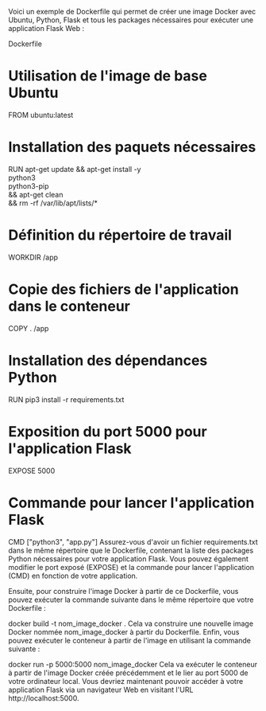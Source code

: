 Voici un exemple de Dockerfile qui permet de créer une image Docker avec Ubuntu, Python, Flask et tous les packages nécessaires pour exécuter une application Flask Web :

Dockerfile
# Utilisation de l'image de base Ubuntu
FROM ubuntu:latest

# Installation des paquets nécessaires
RUN apt-get update && apt-get install -y \
    python3 \
    python3-pip \
    && apt-get clean \
    && rm -rf /var/lib/apt/lists/*

# Définition du répertoire de travail
WORKDIR /app

# Copie des fichiers de l'application dans le conteneur
COPY . /app

# Installation des dépendances Python
RUN pip3 install -r requirements.txt

# Exposition du port 5000 pour l'application Flask
EXPOSE 5000

# Commande pour lancer l'application Flask
CMD ["python3", "app.py"]
Assurez-vous d'avoir un fichier requirements.txt dans le même répertoire que le Dockerfile, contenant la liste des packages Python nécessaires pour votre application Flask. Vous pouvez également modifier le port exposé (EXPOSE) et la commande pour lancer l'application (CMD) en fonction de votre application.

Ensuite, pour construire l'image Docker à partir de ce Dockerfile, vous pouvez exécuter la commande suivante dans le même répertoire que votre Dockerfile :


docker build -t nom_image_docker .
Cela va construire une nouvelle image Docker nommée nom_image_docker à partir du Dockerfile. Enfin, vous pouvez exécuter le conteneur à partir de l'image en utilisant la commande suivante :

docker run -p 5000:5000 nom_image_docker
Cela va exécuter le conteneur à partir de l'image Docker créée précédemment et le lier au port 5000 de votre ordinateur local. Vous devriez maintenant pouvoir accéder à votre application Flask via un navigateur Web en visitant l'URL http://localhost:5000.